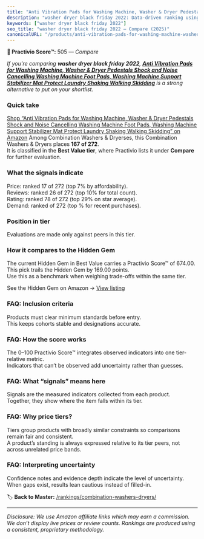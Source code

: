 ```yaml
---
title: "Anti Vibration Pads for Washing Machine, Washer & Dryer Pedestals Shock and Noise Cancelling Washing Machine Foot Pads, Washing Machine Support Stabilizer Mat Protect Laundry Shaking Walking Skidding"
description: "washer dryer black friday 2022: Data-driven ranking using the Practivio Score™. Positioned by quality, value, demand, findability, momentum."
keywords: ["washer dryer black friday 2022"]
seo_title: "washer dryer black friday 2022 — Compare (2025)"
canonicalURL: "/products/anti-vibration-pads-for-washing-machine-washer-dryer-pedestals-shock-and-noise-cancelling-washing-machine-foot-pads-washing-machine-support-stabilizer-mat-protect-laundry-shaking-walking-skidding-B09WYDD68D/"
---
```


**🛒 Practivio Score™:** 505 — _Compare_


*If you're comparing **washer dryer black friday 2022**, **[Anti Vibration Pads for Washing Machine, Washer & Dryer Pedestals Shock and Noise Cancelling Washing Machine Foot Pads, Washing Machine Support Stabilizer Mat Protect Laundry Shaking Walking Skidding](https://www.amazon.com/dp/B09WYDD68D?tag=practivio-20)** is a strong alternative to put on your shortlist.*
### Quick take
[Shop “Anti Vibration Pads for Washing Machine, Washer & Dryer Pedestals Shock and Noise Cancelling Washing Machine Foot Pads, Washing Machine Support Stabilizer Mat Protect Laundry Shaking Walking Skidding” on Amazon](https://www.amazon.com/dp/B09WYDD68D?tag=practivio-20)
Among Combination Washers & Dryerses, this Combination Washers & Dryers places **167 of 272**.  
It is classified in the **Best Value tier**, where Practivio lists it under **Compare** for further evaluation.

### What the signals indicate
Price: ranked 17 of 272 (top 7% by affordability).  
Reviews: ranked 26 of 272 (top 10% for total count).  
Rating: ranked 78 of 272 (top 29% on star average).  
Demand: ranked  of 272 (top % for recent purchases).

### Position in tier
Evaluations are made only against peers in this tier.

### How it compares to the Hidden Gem
The current Hidden Gem in Best Value carries a Practivio Score™ of 674.00.  
This pick trails the Hidden Gem by 169.00 points.  
Use this as a benchmark when weighing trade-offs within the same tier.  

See the Hidden Gem on Amazon → [View listing](https://www.amazon.com/dp/B01ALBMIEI?tag=practivio-20)

### FAQ: Inclusion criteria
Products must clear minimum standards before entry.  
This keeps cohorts stable and designations accurate.

### FAQ: How the score works
The 0–100 Practivio Score™ integrates observed indicators into one tier-relative metric.  
Indicators that can’t be observed add uncertainty rather than guesses.

### FAQ: What “signals” means here
Signals are the measured indicators collected from each product.  
Together, they show where the item falls within its tier.

### FAQ: Why price tiers?
Tiers group products with broadly similar constraints so comparisons remain fair and consistent.  
A product’s standing is always expressed relative to its tier peers, not across unrelated price bands.

### FAQ: Interpreting uncertainty
Confidence notes and evidence depth indicate the level of uncertainty.  
When gaps exist, results lean cautious instead of filled-in.

<!-- Missing template for Compare/CompareWithinPriceClass -->


🏷️ **Back to Master:** [/rankings/combination-washers-dryers/](/rankings/combination-washers-dryers/)

---
_Disclosure: We use Amazon affiliate links which may earn a commission. We don’t display live prices or review counts. Rankings are produced using a consistent, proprietary methodology._
